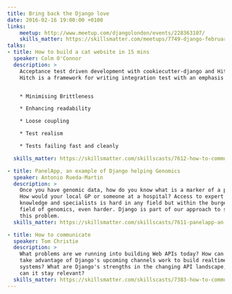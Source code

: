 ```yaml
---
title: Bring back the Django love
date: 2016-02-16 19:00:00 +0100
links:
    meetup: http://www.meetup.com/djangolondon/events/228363107/
    skills_matter: https://skillsmatter.com/meetups/7749-django-february-meetup
talks:
- title: How to build a cat website in 15 mins
  speaker: Colm O'Connor
  description: >
    Acceptance test driven development with cookiecutter-django and Hitch Test.
    Hitch is a framework for writing integration test with an emphasis on:


    * Minimising Brittleness

    * Enhancing readability

    * Loose coupling

    * Test realism

    * Tests failing fast and cleanly

  skills_matter: https://skillsmatter.com/skillscasts/7612-how-to-communicate

- title: PanelApp, an example of Django helping Genomics
  speaker: Antonio Rueda-Martin
  description: >
    Once you have genomic data, how do you know what is a marker of a problem?
    How would your local GP or someone at a hospital? Access to expert
    knowledge and specialists is hard in any field but within the burgeoning
    field of genomics, even harder. Django is part of our approach to solving
    this problem.
  skills_matter: https://skillsmatter.com/skillscasts/7611-panelapp-an-example-of-django-helping-genomics

- title: How to communicate
  speaker: Tom Christie
  description: >
    What problems are we running into building Web APIs today? How can we best
    take advantage of Django's upcoming channels work to build realtime
    systems? What are Django's strengths in the changing API landscape, and how
    can it stay relevant?
  skills_matter: https://skillsmatter.com/skillscasts/7383-how-to-communicate
---
```

